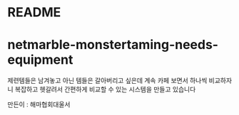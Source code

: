 # README
# netmarble-monstertaming-needs-equipment

제련템들은 남겨놓고 아닌 템들은 갈아버리고 싶은데 계속 카페 보면서 하나씩 비교하자니 복잡하고 헷갈려서 간편하게 비교할 수 있는 시스템을 만들고 있습니다

만든이 : 해마협회대울서
